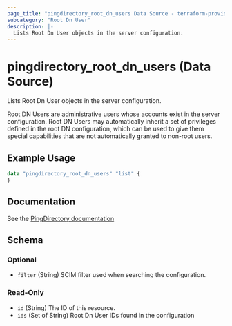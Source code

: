 ```yaml
---
page_title: "pingdirectory_root_dn_users Data Source - terraform-provider-pingdirectory"
subcategory: "Root Dn User"
description: |-
  Lists Root Dn User objects in the server configuration.
---
```


# pingdirectory_root_dn_users (Data Source)

Lists Root Dn User objects in the server configuration.

Root DN Users are administrative users whose accounts exist in the server configuration. Root DN Users may automatically inherit a set of privileges defined in the root DN configuration, which can be used to give them special capabilities that are not automatically granted to non-root users.

## Example Usage

```terraform
data "pingdirectory_root_dn_users" "list" {
}
```

## Documentation
See the [PingDirectory documentation](https://docs.pingidentity.com/r/en-us/pingdirectory-93/pd_ds_manage_root_user_accts)

<!-- schema generated by tfplugindocs -->
## Schema

### Optional

- `filter` (String) SCIM filter used when searching the configuration.

### Read-Only

- `id` (String) The ID of this resource.
- `ids` (Set of String) Root Dn User IDs found in the configuration

